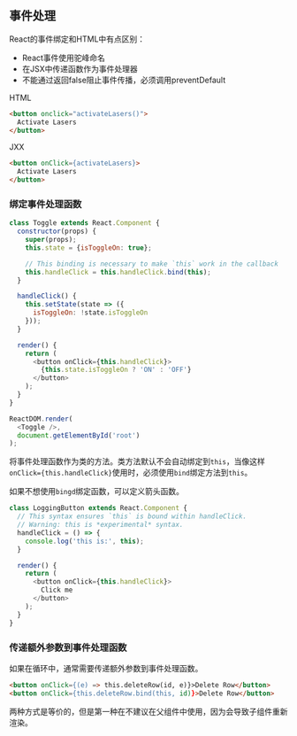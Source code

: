 ## 事件处理

React的事件绑定和HTML中有点区别：
* React事件使用驼峰命名
* 在JSX中传递函数作为事件处理器
* 不能通过返回false阻止事件传播，必须调用preventDefault 

HTML
```html
<button onclick="activateLasers()">
  Activate Lasers
</button>
```

JXX
```html
<button onClick={activateLasers}>
  Activate Lasers
</button>
```

### 绑定事件处理函数

```js
class Toggle extends React.Component {
  constructor(props) {
    super(props);
    this.state = {isToggleOn: true};

    // This binding is necessary to make `this` work in the callback
    this.handleClick = this.handleClick.bind(this);
  }

  handleClick() {
    this.setState(state => ({
      isToggleOn: !state.isToggleOn
    }));
  }

  render() {
    return (
      <button onClick={this.handleClick}>
        {this.state.isToggleOn ? 'ON' : 'OFF'}
      </button>
    );
  }
}

ReactDOM.render(
  <Toggle />,
  document.getElementById('root')
);
```

将事件处理函数作为类的方法。类方法默认不会自动绑定到`this`，当像这样`onClick={this.handleClick}`使用时，必须使用`bind`绑定方法到`this`。

如果不想使用`bingd`绑定函数，可以定义箭头函数。
```js
class LoggingButton extends React.Component {
  // This syntax ensures `this` is bound within handleClick.
  // Warning: this is *experimental* syntax.
  handleClick = () => {
    console.log('this is:', this);
  }

  render() {
    return (
      <button onClick={this.handleClick}>
        Click me
      </button>
    );
  }
}
```

### 传递额外参数到事件处理函数

如果在循环中，通常需要传递额外参数到事件处理函数。
```html
<button onClick={(e) => this.deleteRow(id, e)}>Delete Row</button>
<button onClick={this.deleteRow.bind(this, id)}>Delete Row</button>
```

两种方式是等价的，但是第一种在不建议在父组件中使用，因为会导致子组件重新渲染。
